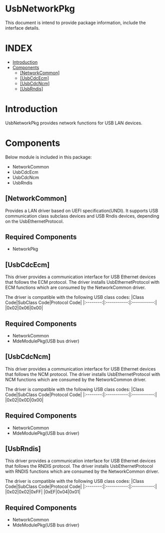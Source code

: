 # UsbNetworkPkg

This document is intend to provide package information, include the interface details.

# INDEX
  * [Introduction](#introduction)
  * [Components](#components)
    * [[NetworkCommon]](#networkcommon)
    * [[UsbCdcEcm]](#usbcdcecm)
    * [[UsbCdcNcm]](#usbcdcncm)
    * [[UsbRndis]](#usbrndis)

#  Introduction
UsbNetworkPkg provides network functions for USB LAN devices.

# Components
Below module is included in this package:<br>
- NetworkCommon
- UsbCdcEcm
- UsbCdcNcm
- UsbRndis

## [NetworkCommon]
Provides a LAN driver based on UEFI specification(UNDI). It supports USB communication class subclass devices and USB Rndis devices, depending on the UsbEthernetProtocol.

## Required Components
- NetworkPkg

## [UsbCdcEcm]
This driver provides a communication interface for USB Ethernet devices that follows the ECM protocol. The driver installs UsbEthernetProtocol with ECM functions which are consumed by the NetworkCommon driver.

The driver is compatible with the following USB class codes:
|Class Code|SubClass Code|Protocol Code|
|:--------:|:-----------:|:-----------:|
|0x02|0x06|0x00|

## Required Components
- NetworkCommon
- MdeModulePkg(USB bus driver)

## [UsbCdcNcm]
This driver provides a communication interface for USB Ethernet devices that follows the NCM protocol. The driver installs UsbEthernetProtocol with NCM functions which are consumed by the NetworkCommon driver.

The driver is compatible with the following USB class codes:
|Class Code|SubClass Code|Protocol Code|
|:--------:|:-----------:|:-----------:|
|0x02|0x0D|0x00|

## Required Components
- NetworkCommon
- MdeModulePkg(USB bus driver)

## [UsbRndis]
This driver provides a communication interface for USB Ethernet devices that follows the RNDIS protocol. The driver installs UsbEthernetProtocol with RNDIS functions which are consumed by the NetworkCommon driver.

The driver is compatible with the following USB class codes:
|Class Code|SubClass Code|Protocol Code|
|:--------:|:-----------:|:-----------:|
|0x02|0x02|0xFF|
|0xEF|0x04|0x01|

## Required Components
- NetworkCommon
- MdeModulePkg(USB bus driver)

